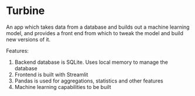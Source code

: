 # Turbine
An app which takes data from a database and builds out a machine learning model, and provides a front end from which to tweak the model and build new versions of it.

Features:
1. Backend database is SQLite. Uses local memory to manage the database
2. Frontend is built with Streamlit
3. Pandas is used for aggregations, statistics and other features
4. Machine learning capabilities to be built
